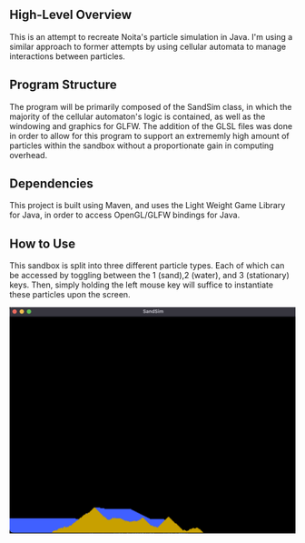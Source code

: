 ## High-Level Overview

This is an attempt to recreate Noita's particle simulation in Java. I'm using a similar approach to former attempts by using cellular automata to manage interactions between particles.

## Program Structure

The program will be primarily composed of the SandSim class, in which the majority of the cellular automaton's logic is contained, as well as the windowing and graphics for GLFW. The addition of the GLSL files was done in order to allow for this program to support an 
extrememly high amount of particles within the sandbox without a proportionate gain in computing overhead.

## Dependencies

This project is built using Maven, and uses the Light Weight Game Library for Java, in order to access OpenGL/GLFW bindings for Java.

## How to Use

This sandbox is split into three different particle types. Each of which can be accessed by toggling between the 1 (sand),2 (water), and 3 (stationary) keys. Then, simply holding the left mouse key will suffice to instantiate these particles upon the screen.

![alt text](image.png)


